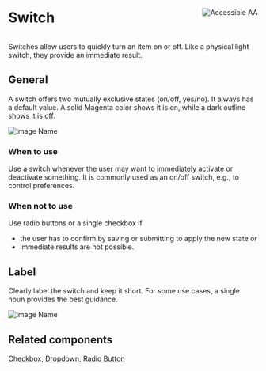 <div style="display: inline-flex; align-items: center; justify-content: space-between; width: 100%;">
    <h1>Switch</h1>
    <img src="assets/aa.png" alt="Accessible AA" />
</div>

Switches allow users to quickly turn an item on or off. Like a physical light switch, they provide an immediate result.

## General

A switch offers two mutually exclusive states (on/off, yes/no). It always has a default value. A solid Magenta color shows it is on, while a dark outline shows it is off.

![Image Name](assets/3_components/switch/switch.png)

### When to use

Use a switch whenever the user may want to immediately activate or deactivate something. It is commonly used as an on/off switch, e.g., to control preferences.

### When not to use

Use radio buttons or a single checkbox if

- the user has to confirm by saving or submitting to apply the new state or
- immediate results are not possible.

## Label

Clearly label the switch and keep it short. For some use cases, a single noun provides the best guidance.

![Image Name](assets/3_components/switch/switch_label.png)

## Related components

<a href="?path=/usage/components-checkbox--standard">Checkbox, </a>
<a href="?path=/usage/components-dropdown--standard">Dropdown, </a>
<a href="?path=/usage/components-radio-button--standard">Radio Button</a>
